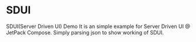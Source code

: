 # SDUI
SDUI(Server Driven UI) Demo
It is an simple example for Server Driven UI @ JetPack Compose.
Simply parsing json to show working of SDUI.


